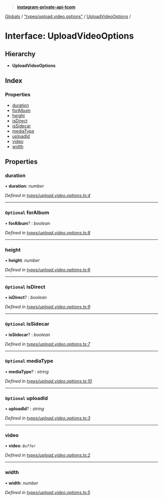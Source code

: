 > **[instagram-private-api-tcom](../README.md)**

[Globals](../README.md) / ["types/upload.video.options"](../modules/_types_upload_video_options_.md) / [UploadVideoOptions](_types_upload_video_options_.uploadvideooptions.md) /

# Interface: UploadVideoOptions

## Hierarchy

* **UploadVideoOptions**

## Index

### Properties

* [duration](_types_upload_video_options_.uploadvideooptions.md#duration)
* [forAlbum](_types_upload_video_options_.uploadvideooptions.md#optional-foralbum)
* [height](_types_upload_video_options_.uploadvideooptions.md#height)
* [isDirect](_types_upload_video_options_.uploadvideooptions.md#optional-isdirect)
* [isSidecar](_types_upload_video_options_.uploadvideooptions.md#optional-issidecar)
* [mediaType](_types_upload_video_options_.uploadvideooptions.md#optional-mediatype)
* [uploadId](_types_upload_video_options_.uploadvideooptions.md#optional-uploadid)
* [video](_types_upload_video_options_.uploadvideooptions.md#video)
* [width](_types_upload_video_options_.uploadvideooptions.md#width)

## Properties

###  duration

• **duration**: *number*

*Defined in [types/upload.video.options.ts:4](https://github.com/cuonglnhust/instagram-private-api-tcom/blob/3e16058/src/types/upload.video.options.ts#L4)*

___

### `Optional` forAlbum

• **forAlbum**? : *boolean*

*Defined in [types/upload.video.options.ts:8](https://github.com/cuonglnhust/instagram-private-api-tcom/blob/3e16058/src/types/upload.video.options.ts#L8)*

___

###  height

• **height**: *number*

*Defined in [types/upload.video.options.ts:6](https://github.com/cuonglnhust/instagram-private-api-tcom/blob/3e16058/src/types/upload.video.options.ts#L6)*

___

### `Optional` isDirect

• **isDirect**? : *boolean*

*Defined in [types/upload.video.options.ts:9](https://github.com/cuonglnhust/instagram-private-api-tcom/blob/3e16058/src/types/upload.video.options.ts#L9)*

___

### `Optional` isSidecar

• **isSidecar**? : *boolean*

*Defined in [types/upload.video.options.ts:7](https://github.com/cuonglnhust/instagram-private-api-tcom/blob/3e16058/src/types/upload.video.options.ts#L7)*

___

### `Optional` mediaType

• **mediaType**? : *string*

*Defined in [types/upload.video.options.ts:10](https://github.com/cuonglnhust/instagram-private-api-tcom/blob/3e16058/src/types/upload.video.options.ts#L10)*

___

### `Optional` uploadId

• **uploadId**? : *string*

*Defined in [types/upload.video.options.ts:3](https://github.com/cuonglnhust/instagram-private-api-tcom/blob/3e16058/src/types/upload.video.options.ts#L3)*

___

###  video

• **video**: *`Buffer`*

*Defined in [types/upload.video.options.ts:2](https://github.com/cuonglnhust/instagram-private-api-tcom/blob/3e16058/src/types/upload.video.options.ts#L2)*

___

###  width

• **width**: *number*

*Defined in [types/upload.video.options.ts:5](https://github.com/cuonglnhust/instagram-private-api-tcom/blob/3e16058/src/types/upload.video.options.ts#L5)*